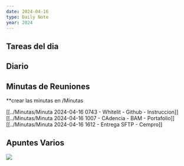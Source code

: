 ```yaml
---
date: 2024-04-16
type: Daily Note
year: 2024
---
```


## Tareas del dia

## Diario

## Minutas de Reuniones
**crear las minutas en /Minutas

[[../Minutas/Minuta 2024-04-16 0743 - Whitelit - Github - Instruccion]]
[[../Minutas/Minuta 2024-04-16 1007 - CAdencia - BAM - Portafolio]]
[[../Minutas/Minuta 2024-04-16 1612 - Entrega SFTP - Cempro]]

## Apuntes Varios

![](../attachments/Pasted%20image%2020240416143936.png)